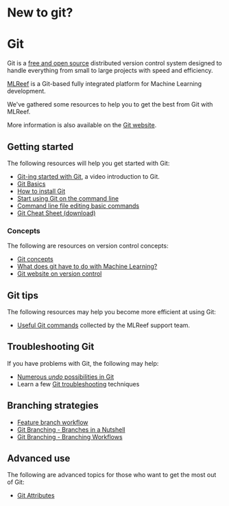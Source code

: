 # New to git?

# Git

Git is a [free and open source](https://git-scm.com/about/free-and-open-source) distributed version control system designed to handle everything from small to large projects with speed and efficiency.

[MLReef](https://about.mlreef.com) is a Git-based fully integrated platform for Machine Learning development. 

We've gathered some resources to help you to get the best from Git with MLReef.

More information is also available on the [Git website](https://git-scm.com).

## Getting started

The following resources will help you get started with Git:

- [Git-ing started with Git](https://www.youtube.com/watch?v=Ce5nz5n41z4), a video introduction to Git.
- [Git Basics](https://git-scm.com/book/en/v2/getting-Started-Git-Basics)
- [How to install Git](git/0-README.md)
- [Start using Git on the command line](1-git/1-start_using_git.md)
- [Command line file editing basic commands](1-git/2-git_command_line.md)
- [Git Cheat Sheet (download)](1-git/git-cheat-sheet.pdf)

### Concepts

The following are resources on version control concepts:

- [Git concepts](1-git/3-mlreef_git_workshop.md#git-concepts)
- [What does git have to do with Machine Learning?](https://about.mlreef.com/blog/versioning-machine-learning-repositories)
- [Git website on version control](https://git-scm.com/book/en/v2/Getting-Started-About-Version-Control)

## Git tips

The following resources may help you become more efficient at using Git:

- [Useful Git commands](1-git/4-useful_git_commands.md) collected by the MLReef support team.

## Troubleshooting Git

If you have problems with Git, the following may help:

- [Numerous _undo_ possibilities in Git](numerous_undo_possibilities_in_git/index.md)
- Learn a few [Git troubleshooting](1-git/5-troubleshooting_git.md) techniques

## Branching strategies

- [Feature branch workflow](1-git/8-feature_branch_workflow.md)
- [Git Branching - Branches in a Nutshell](https://git-scm.com/book/en/v2/Git-Branching-Branches-in-a-Nutshell)
- [Git Branching - Branching Workflows](https://git-scm.com/book/en/v2/Git-Branching-Branching-Workflows)

## Advanced use

The following are advanced topics for those who want to get the most out of Git:

- [Git Attributes](1-git/git_attributes.md)

